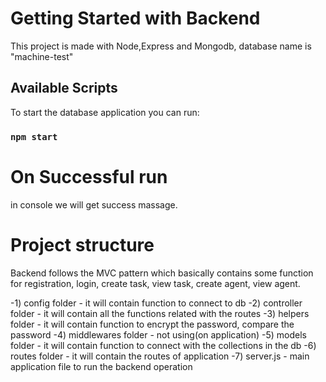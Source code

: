 # Getting Started with Backend

This project is made with Node,Express and Mongodb, database name is "machine-test"

## Available Scripts

 To start the database application you can run:

### `npm start`

# On Successful run

in console we will get success massage.

# Project structure
Backend follows the MVC pattern which basically contains some function for registration, login, create task, view task, create agent, view agent.

-1) config folder - it will contain function to connect to db
-2) controller folder - it will contain all the functions related with the routes
-3) helpers folder - it will contain function to encrypt the password, compare the password
-4) middlewares folder - not using(on application)
-5) models folder - it will contain function to connect with the collections in the db
-6) routes folder - it will contain the routes of application
-7) server.js - main application file to run the backend operation



